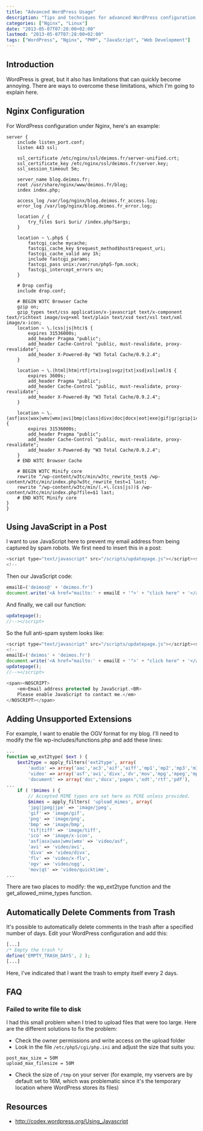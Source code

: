 ```yaml
---
title: "Advanced WordPress Usage"
description: "Tips and techniques for advanced WordPress configuration, including Nginx setup, JavaScript integration, and file handling."
categories: ["Nginx", "Linux"]
date: "2013-05-07T07:28:00+02:00"
lastmod: "2013-05-07T07:28:00+02:00"
tags: ["WordPress", "Nginx", "PHP", "JavaScript", "Web Development"]
---
```


## Introduction

WordPress is great, but it also has limitations that can quickly become annoying. There are ways to overcome these limitations, which I'm going to explain here.

## Nginx Configuration

For WordPress configuration under Nginx, here's an example:

``` nginx
server {
    include listen_port.conf;
    listen 443 ssl;

    ssl_certificate /etc/nginx/ssl/deimos.fr/server-unified.crt;
    ssl_certificate_key /etc/nginx/ssl/deimos.fr/server.key;
    ssl_session_timeout 5m;

    server_name blog.deimos.fr;
    root /usr/share/nginx/www/deimos.fr/blog;
    index index.php;

    access_log /var/log/nginx/blog.deimos.fr_access.log;
    error_log /var/log/nginx/blog.deimos.fr_error.log;

    location / {
        try_files $uri $uri/ /index.php?$args;
    }

    location ~ \.php$ {
        fastcgi_cache mycache;
        fastcgi_cache_key $request_method$host$request_uri;
        fastcgi_cache_valid any 1h;
        include fastcgi_params;
        fastcgi_pass unix:/var/run/php5-fpm.sock;
        fastcgi_intercept_errors on;
    }

    # Drop config
    include drop.conf;

    # BEGIN W3TC Browser Cache
    gzip on;
    gzip_types text/css application/x-javascript text/x-component text/richtext image/svg+xml text/plain text/xsd text/xsl text/xml image/x-icon;
    location ~ \.(css|js|htc)$ {
        expires 31536000s;
        add_header Pragma "public";
        add_header Cache-Control "public, must-revalidate, proxy-revalidate";
        add_header X-Powered-By "W3 Total Cache/0.9.2.4";
    }

    location ~ \.(html|htm|rtf|rtx|svg|svgz|txt|xsd|xsl|xml)$ {
        expires 3600s;
        add_header Pragma "public";
        add_header Cache-Control "public, must-revalidate, proxy-revalidate";
        add_header X-Powered-By "W3 Total Cache/0.9.2.4";
    }

    location ~ \.(asf|asx|wax|wmv|wmx|avi|bmp|class|divx|doc|docx|eot|exe|gif|gz|gzip|ico|jpg|jpeg|jpe|mdb|mid|midi|mov|qt|mp3|m4a|mp4|m4v|mpeg|mpg|mpe|mpp|otf|odb|odc|odf|odg|odp|ods|odt|ogg|pdf|png|pot|pps|ppt|pptx|ra|ram|svg|svgz|swf|tar|tif|tiff|ttf|ttc|wav|wma|wri|xla|xls|xlsx|xlt|xlw|zip)$ {
        expires 31536000s;
        add_header Pragma "public";
        add_header Cache-Control "public, must-revalidate, proxy-revalidate";
        add_header X-Powered-By "W3 Total Cache/0.9.2.4";
    }
    # END W3TC Browser Cache

    # BEGIN W3TC Minify core
    rewrite ^/wp-content/w3tc/min/w3tc_rewrite_test$ /wp-content/w3tc/min/index.php?w3tc_rewrite_test=1 last;
    rewrite ^/wp-content/w3tc/min/(.+\.(css|js))$ /wp-content/w3tc/min/index.php?file=$1 last;
    # END W3TC Minify core
}
}
```

## Using JavaScript in a Post

I want to use JavaScript here to prevent my email address from being captured by spam robots. We first need to insert this in a post:

```javascript
<script type="text/javascript" src="/scripts/updatepage.js"></script><script type="text/javascript">
<!--
```

Then our JavaScript code:

```javascript
emailE=('deimos@' + 'deimos.fr')
document.write('<A href="mailto:' + emailE + '">' + "click here" + '</a>')
```

And finally, we call our function:

```javascript
updatepage();
//--></script>
```

So the full anti-spam system looks like:

```javascript
<script type="text/javascript" src="/scripts/updatepage.js"></script><script type="text/javascript">
<!--
emailE=('deimos' + 'deimos.fr')
document.write('<A href="mailto:' + emailE + '">' + "click here" + '</a>')
updatepage();
//--></script>

<span><NOSCRIPT>
    <em>Email address protected by JavaScript.<BR>
    Please enable JavaScript to contact me.</em>
</NOSCRIPT></span>
```

## Adding Unsupported Extensions

For example, I want to enable the OGV format for my blog. I'll need to modify the file wp-includes/functions.php and add these lines:

```php
...
function wp_ext2type( $ext ) {
    $ext2type = apply_filters('ext2type', array(
        'audio' => array('aac','ac3','aif','aiff','mp1','mp2','mp3','m3a','m4a','m4b','ogg','ram','wav','wma'),
        'video' => array('asf','avi','divx','dv','mov','mpg','mpeg','mp4','mpv','ogm','qt','rm','vob','wmv', 'm4v','ogv'),
        'document' => array('doc','docx','pages','odt','rtf','pdf'),
...
    if ( !$mimes ) {
        // Accepted MIME types are set here as PCRE unless provided.
        $mimes = apply_filters( 'upload_mimes', array(
        'jpg|jpeg|jpe' => 'image/jpeg',
        'gif' => 'image/gif',
        'png' => 'image/png',
        'bmp' => 'image/bmp',
        'tif|tiff' => 'image/tiff',
        'ico' => 'image/x-icon',
        'asf|asx|wax|wmv|wmx' => 'video/asf',
        'avi' => 'video/avi',
        'divx' => 'video/divx',
        'flv' => 'video/x-flv',
        'ogv' => 'video/ogg',
        'mov|qt' => 'video/quicktime',
...
```

There are two places to modify: the wp_ext2type function and the get_allowed_mime_types function.

## Automatically Delete Comments from Trash

It's possible to automatically delete comments in the trash after a specified number of days. Edit your WordPress configuration and add this:

```php
[...]
/* Empty the trash */
define('EMPTY_TRASH_DAYS', 2 );
[...]
```

Here, I've indicated that I want the trash to empty itself every 2 days.

## FAQ

### Failed to write file to disk

I had this small problem when I tried to upload files that were too large. Here are the different solutions to fix the problem:

- Check the owner permissions and write access on the upload folder
- Look in the file `/etc/php5/cgi/php.ini` and adjust the size that suits you:

```
post_max_size = 50M
upload_max_filesize = 50M
```

- Check the size of `/tmp` on your server (for example, my vservers are by default set to 16M, which was problematic since it's the temporary location where WordPress stores its files)

## Resources
- http://codex.wordpress.org/Using_Javascript
